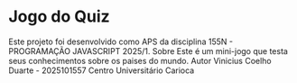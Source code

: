 # Jogo do Quiz
Este projeto foi desenvolvido como APS da disciplina 155N -
PROGRAMAÇÃO JAVASCRIPT 2025/1.
Sobre
Este é um mini-jogo que testa seus conhecimentos sobre os paises
do mundo.
Autor
Vinicius Coelho Duarte - 2025101557
Centro Universitário Carioca

